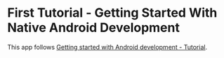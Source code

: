 # First Tutorial - Getting Started With Native Android Development

This app follows [Getting started with Android development - Tutorial](http://www.vogella.com/tutorials/Android/article.html).
